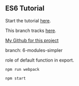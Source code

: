 ## ES6 Tutorial

Start the tutorial [here](http://ccoenraets.github.io/es6-tutorial).

This branch tracks [here](https://ccoenraets.github.io/es6-tutorial/modules/).

[My Github for this project](https://github.com/davidjmcclelland/es6-tutorial)

branch: 6-modules-simpler

role of default function in export.

`npm run webpack`

`npm start`
